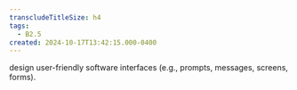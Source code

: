```yaml
---
transcludeTitleSize: h4
tags:
  - B2.5
created: 2024-10-17T13:42:15.000-0400
---
```

design user-friendly software interfaces (e.g., prompts, messages, screens, forms).